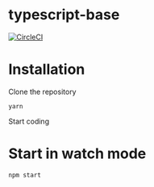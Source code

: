 typescript-base
=========================

[![CircleCI](https://circleci.com/gh/borestad/typescript-boilerplate.svg?style=svg)](https://circleci.com/gh/borestad/typescript-boilerplate)

# Installation

Clone the repository

```
yarn
```

Start coding

# Start in watch mode
`npm start`
